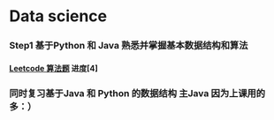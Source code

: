 # Data science

  
### Step1 基于Python 和 Java 熟悉并掌握基本数据结构和算法  
#### [Leetcode 算法题](https://github.com/superlea81/becoming-data-scientist/tree/master/Leetcode) 进度[4]

### 同时复习基于Java 和 Python 的数据结构 主Java 因为上课用的多：）
